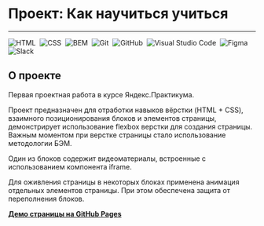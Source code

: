 # Проект: Как научиться учиться
---

![HTML](https://img.shields.io/badge/-HTML-05122A?style=flat&logo=HTML5)&nbsp;
![CSS](https://img.shields.io/badge/-CSS-05122A?style=flat&logo=CSS3&logoColor=1572B6)&nbsp;
![BEM](https://img.shields.io/badge/-BEM-05122A?style=flat&logo=BEM)&nbsp;
![Git](https://img.shields.io/badge/-Git-05122A?style=flat&logo=git)&nbsp;
![GitHub](https://img.shields.io/badge/-GitHub-05122A?style=flat&logo=github)&nbsp;
![Visual Studio Code](https://img.shields.io/badge/-Visual%20Studio%20Code-05122A?style=flat&logo=visual-studio-code&logoColor=007ACC)&nbsp;
![Figma](https://img.shields.io/badge/-Figma-05122A?style=flat&logo=Figma)&nbsp;
![Slack](https://img.shields.io/badge/-Slack-05122A?style=flat&logo=Slack)&nbsp;

## О проекте
Первая проектная работа в курсе Яндекс.Практикума.

Проект предназначен для отработки навыков вёрстки (HTML + CSS), взаимного позиционирования блоков и элементов страницы, демонстрирует использование flexbox верстки для создания страницы.
Важным моментом при верстке страницы стало использование  методологии БЭМ.

Один из блоков содержит видеоматериалы, встроенные с использованием компонента iframe.

Для оживления страницы в некоторых блоках применена анимация отдельных элементов страницы. При этом обеспечена защита от переполнения блоков.

[**Демо страницы на GitHub Pages**](https://alexander-nov.github.io/how-to-learn/)
